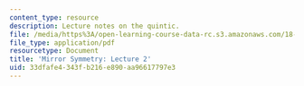 ```yaml
---
content_type: resource
description: Lecture notes on the quintic.
file: /media/https%3A/open-learning-course-data-rc.s3.amazonaws.com/18-969-topics-in-geometry-mirror-symmetry-spring-2009/33dfafe4343fb216e890aa96617797e3_MIT18_969s09_lec09.pdf
file_type: application/pdf
resourcetype: Document
title: 'Mirror Symmetry: Lecture 2'
uid: 33dfafe4-343f-b216-e890-aa96617797e3
---
```

